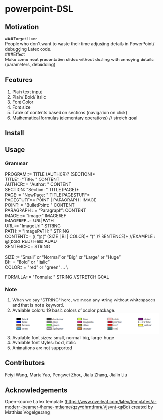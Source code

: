 # powerpoint-DSL

## Motivation

###Target User  
People who don't want to waste their time adjusting details in PowerPoint/ debugging Latex code.   
###Effect   
Make some neat presentation slides without dealing with annoying details (parameters, debudding)
## Features
1. Plain text input 
2. Plain/ Bold/ Italic
3. Font Color
4. Font size
5. Table of contents based on sections (navigation on click)
6. Mathematical formulas (elementary operations)  // stretch goal

## Install

## Usage
### Grammar
PROGRAM::= TITLE (AUTHOR)? (SECTION)* \
TITLE::="Title: " CONTENT \
AUTHOR::= "Author: " CONTENT \
SECTION: "Section: " TITLE (PAGE)* \
PAGE::= "NewPage: " TITLE PAGESTUFF* \
PAGESTUFF::= POINT | PARAGRAPH | IMAGE \
POINT::= "BulletPoint: " CONTENT \
PARAGRAPH ::= “Paragraph”: CONTENT \
IMAGE ::= “Image:” IMAGEREF \
IMAGEREF::= URL|PATH \
URL::= "ImageUrl:" STRING \
PATH::= "ImagePATH: " STRING \
CONTENT::= (( “@(” (SIZE | BI | COLOR)+  “)” )?  SENTENCE)+       //EXAMPLE : @(bold, RED) Hello ADAD \
SENTENCE::= STRING \
 \
SIZE::= “Small” or “Normal” or "Big" or "Large" or "Huge” \
BI:: = "Bold" or "Italic” \
COLOR:: = "red" or "green" ... \

FORMULA::= "Formula: " STRING  //STRETCH GOAL

### Note
1. When we say "STRING" here, we mean any string without whitespaces and that is not a keyword.
2. Available colors: 19 basic colors of xcolor package.
![](basecolors.png)
3. Available font sizes: small, normal, big, large, huge
4. Available font styles: bold, italic
5. Animations are not supported

## Contributors
Feiyi Wang, Marta Yao, Pengwei Zhou, Jialu Zhang, Jialin Liu
## Acknowledgements
Open-source LaTex template (https://www.overleaf.com/latex/templates/a-modern-beamer-theme-mtheme/qzyvdhrntfmr#.Vjsvnt-qpBd) created by Matthias Vogelgesang



